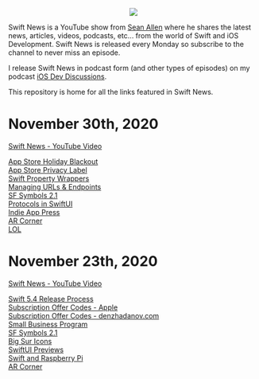 <p align="center">
  <img src="https://seanallen-course-backend.herokuapp.com/images/swift-news-logo-white-small.png" />
</p>

Swift News is a YouTube show from [Sean Allen](https://youtube.com/seanallen "Sean Allen - YouTube Channel") where he shares the latest news, articles, videos, podcasts, etc... from the world of Swift and iOS Development.  Swift News is released every Monday so subscribe to the channel to never miss an episode.

I release Swift News in podcast form (and other types of episodes) on my podcast [iOS Dev Discussions](https://podcasts.apple.com/us/podcast/ios-dev-discussions-sean-allen/id1426167395).

This repository is home for all the links featured in Swift News.


# November 30th, 2020
[Swift News - YouTube Video](https://youtu.be/AilSmyZQ0ng)

[App Store Holiday Blackout](https://developer.apple.com/news/?id=83m4plrb)  
[App Store Privacy Label](https://developer.apple.com/news/?id=em8fm29e)  
[Swift Property Wrappers](https://www.avanderlee.com/swift/property-wrappers)  
[Managing URLs & Endpoints](https://www.swiftbysundell.com/clips/4/)  
[SF Symbols 2.1](https://hacknicity.medium.com/sf-symbols-changes-in-ios-14-2-8a8bdf708426)  
[Protocols in SwiftUI](https://fivestars.blog/swiftui/swift-protocols.html)  
[Indie App Press](https://twitter.com/OliverJHaslam/status/1331690323895062531)  
[AR Corner](https://twitter.com/pradeeprao_/status/1330710223300988935)  
[LOL](https://twitter.com/towernter/status/1332692092863340544)  


# November 23th, 2020
[Swift News - YouTube Video](https://youtu.be/5Mg92jJI-MM)

[Swift 5.4 Release Process](https://forums.swift.org/t/swift-5-4-release-process/41936)  
[Subscription Offer Codes - Apple](https://developer.apple.com/news/?id=g20wyc9c&1605657873)  
[Subscription Offer Codes - denzhadanov.com](https://denzhadanov.com/app-store-introduces-subscription-offer-codes-why-does-it-matter-ae755754653b)  
[Small Business Program](https://www.apple.com/newsroom/2020/11/apple-announces-app-store-small-business-program/)  
[SF Symbols 2.1](https://twitter.com/themikestern/status/1330210252139192320)  
[Big Sur Icons](https://macosicons.com/)  
[SwiftUI Previews](https://www.avanderlee.com/swiftui/previews-different-states)  
[Swift and Raspberry Pi](https://lickability.com/blog/swift-on-raspberry-pi-workshop-part-3/)  
[AR Corner](https://twitter.com/OscarFalmer/status/1329034251526938626)  
 
